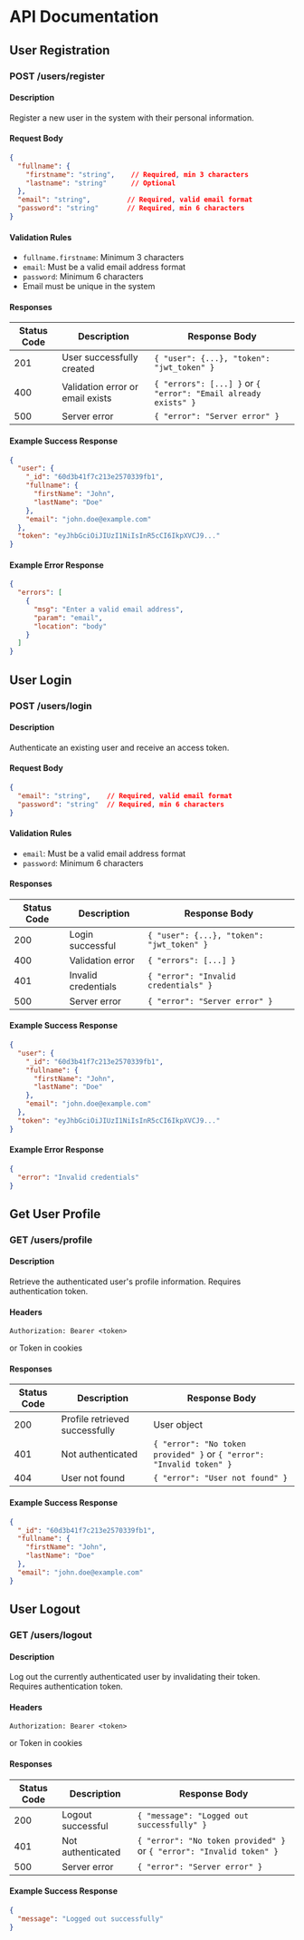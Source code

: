 # API Documentation

## User Registration

### POST /users/register

#### Description
Register a new user in the system with their personal information.

#### Request Body
```json
{
  "fullname": {
    "firstname": "string",    // Required, min 3 characters
    "lastname": "string"      // Optional
  },
  "email": "string",         // Required, valid email format
  "password": "string"       // Required, min 6 characters
}
```

#### Validation Rules
- `fullname.firstname`: Minimum 3 characters
- `email`: Must be a valid email address format
- `password`: Minimum 6 characters
- Email must be unique in the system

#### Responses

| Status Code | Description | Response Body |
|------------|-------------|---------------|
| 201 | User successfully created | `{ "user": {...}, "token": "jwt_token" }` |
| 400 | Validation error or email exists | `{ "errors": [...] }` or `{ "error": "Email already exists" }` |
| 500 | Server error | `{ "error": "Server error" }` |

#### Example Success Response
```json
{
  "user": {
    "_id": "60d3b41f7c213e2570339fb1",
    "fullname": {
      "firstName": "John",
      "lastName": "Doe"
    },
    "email": "john.doe@example.com"
  },
  "token": "eyJhbGciOiJIUzI1NiIsInR5cCI6IkpXVCJ9..."
}
```

#### Example Error Response
```json
{
  "errors": [
    {
      "msg": "Enter a valid email address",
      "param": "email",
      "location": "body"
    }
  ]
}

```

## User Login

### POST /users/login

#### Description
Authenticate an existing user and receive an access token.

#### Request Body
```json
{
  "email": "string",    // Required, valid email format
  "password": "string"  // Required, min 6 characters
}
```

#### Validation Rules
- `email`: Must be a valid email address format
- `password`: Minimum 6 characters

#### Responses

| Status Code | Description | Response Body |
|------------|-------------|---------------|
| 200 | Login successful | `{ "user": {...}, "token": "jwt_token" }` |
| 400 | Validation error | `{ "errors": [...] }` |
| 401 | Invalid credentials | `{ "error": "Invalid credentials" }` |
| 500 | Server error | `{ "error": "Server error" }` |

#### Example Success Response
```json
{
  "user": {
    "_id": "60d3b41f7c213e2570339fb1",
    "fullname": {
      "firstName": "John",
      "lastName": "Doe"
    },
    "email": "john.doe@example.com"
  },
  "token": "eyJhbGciOiJIUzI1NiIsInR5cCI6IkpXVCJ9..."
}
```

#### Example Error Response
```json
{
  "error": "Invalid credentials"
}
```

## Get User Profile

### GET /users/profile

#### Description
Retrieve the authenticated user's profile information. Requires authentication token.

#### Headers
```
Authorization: Bearer <token>
```
or Token in cookies

#### Responses

| Status Code | Description | Response Body |
|------------|-------------|---------------|
| 200 | Profile retrieved successfully | User object |
| 401 | Not authenticated | `{ "error": "No token provided" }` or `{ "error": "Invalid token" }` |
| 404 | User not found | `{ "error": "User not found" }` |

#### Example Success Response
```json
{
  "_id": "60d3b41f7c213e2570339fb1",
  "fullname": {
    "firstName": "John",
    "lastName": "Doe"
  },
  "email": "john.doe@example.com"
}
```

## User Logout

### GET /users/logout

#### Description
Log out the currently authenticated user by invalidating their token. Requires authentication token.

#### Headers
```
Authorization: Bearer <token>
```
or Token in cookies

#### Responses

| Status Code | Description | Response Body |
|------------|-------------|---------------|
| 200 | Logout successful | `{ "message": "Logged out successfully" }` |
| 401 | Not authenticated | `{ "error": "No token provided" }` or `{ "error": "Invalid token" }` |
| 500 | Server error | `{ "error": "Server error" }` |

#### Example Success Response
```json
{
  "message": "Logged out successfully"
}
```